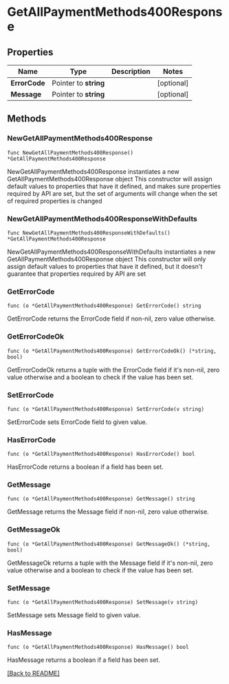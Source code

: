 # GetAllPaymentMethods400Response

## Properties

| Name | Type | Description | Notes |
| ------------ | ------------- | ------------- | ------------- |
| **ErrorCode** | Pointer to **string** |  | [optional]  |
| **Message** | Pointer to **string** |  | [optional]  |

## Methods

### NewGetAllPaymentMethods400Response

`func NewGetAllPaymentMethods400Response() *GetAllPaymentMethods400Response`

NewGetAllPaymentMethods400Response instantiates a new GetAllPaymentMethods400Response object
This constructor will assign default values to properties that have it defined,
and makes sure properties required by API are set, but the set of arguments
will change when the set of required properties is changed

### NewGetAllPaymentMethods400ResponseWithDefaults

`func NewGetAllPaymentMethods400ResponseWithDefaults() *GetAllPaymentMethods400Response`

NewGetAllPaymentMethods400ResponseWithDefaults instantiates a new GetAllPaymentMethods400Response object
This constructor will only assign default values to properties that have it defined,
but it doesn't guarantee that properties required by API are set

### GetErrorCode

`func (o *GetAllPaymentMethods400Response) GetErrorCode() string`

GetErrorCode returns the ErrorCode field if non-nil, zero value otherwise.

### GetErrorCodeOk

`func (o *GetAllPaymentMethods400Response) GetErrorCodeOk() (*string, bool)`

GetErrorCodeOk returns a tuple with the ErrorCode field if it's non-nil, zero value otherwise
and a boolean to check if the value has been set.

### SetErrorCode

`func (o *GetAllPaymentMethods400Response) SetErrorCode(v string)`

SetErrorCode sets ErrorCode field to given value.

### HasErrorCode

`func (o *GetAllPaymentMethods400Response) HasErrorCode() bool`

HasErrorCode returns a boolean if a field has been set.

### GetMessage

`func (o *GetAllPaymentMethods400Response) GetMessage() string`

GetMessage returns the Message field if non-nil, zero value otherwise.

### GetMessageOk

`func (o *GetAllPaymentMethods400Response) GetMessageOk() (*string, bool)`

GetMessageOk returns a tuple with the Message field if it's non-nil, zero value otherwise
and a boolean to check if the value has been set.

### SetMessage

`func (o *GetAllPaymentMethods400Response) SetMessage(v string)`

SetMessage sets Message field to given value.

### HasMessage

`func (o *GetAllPaymentMethods400Response) HasMessage() bool`

HasMessage returns a boolean if a field has been set.


[[Back to README]](../../README.md)


